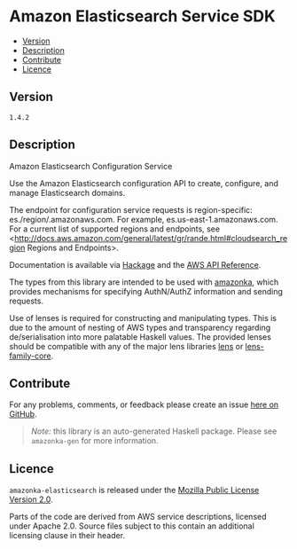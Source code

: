 # Amazon Elasticsearch Service SDK

* [Version](#version)
* [Description](#description)
* [Contribute](#contribute)
* [Licence](#licence)


## Version

`1.4.2`


## Description

Amazon Elasticsearch Configuration Service

Use the Amazon Elasticsearch configuration API to create, configure, and
manage Elasticsearch domains.

The endpoint for configuration service requests is region-specific:
es./region/.amazonaws.com. For example, es.us-east-1.amazonaws.com. For
a current list of supported regions and endpoints, see
<http://docs.aws.amazon.com/general/latest/gr/rande.html#cloudsearch_region Regions and Endpoints>.

Documentation is available via [Hackage](http://hackage.haskell.org/package/amazonka-elasticsearch)
and the [AWS API Reference](https://aws.amazon.com/documentation/).

The types from this library are intended to be used with [amazonka](http://hackage.haskell.org/package/amazonka),
which provides mechanisms for specifying AuthN/AuthZ information and sending requests.

Use of lenses is required for constructing and manipulating types.
This is due to the amount of nesting of AWS types and transparency regarding
de/serialisation into more palatable Haskell values.
The provided lenses should be compatible with any of the major lens libraries
[lens](http://hackage.haskell.org/package/lens) or [lens-family-core](http://hackage.haskell.org/package/lens-family-core).

## Contribute

For any problems, comments, or feedback please create an issue [here on GitHub](https://github.com/brendanhay/amazonka/issues).

> _Note:_ this library is an auto-generated Haskell package. Please see `amazonka-gen` for more information.


## Licence

`amazonka-elasticsearch` is released under the [Mozilla Public License Version 2.0](http://www.mozilla.org/MPL/).

Parts of the code are derived from AWS service descriptions, licensed under Apache 2.0.
Source files subject to this contain an additional licensing clause in their header.
